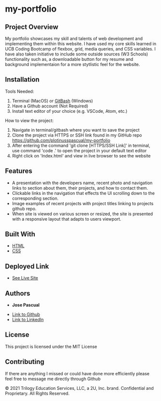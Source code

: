 # my-portfolio

## Project Overview

My portfolio showcases my skill and talents of web development and implementing them within this website. I have used my core skills learned in UCB Coding Bootcamp of flexbox, grid, media queries, and CSS variables. I have also taken initiative to include some outside sources (W3 Schools) functionality such as, a downloadable button for my resume and background implementaion for a more stytlistic feel for the website. 
 

## Installation

Tools Needed:

1. Terminal (MacOS) or
   [GitBash](https://gitforwindows.org/) (Windows)
2. Have a Github account (Not Required)
3. Install text editor of your choice (e.g. VSCode, Atom, etc.)

How to view the project:

1. Navigate in terminal/gitbash where you want to save the project
2. Clone the project via HTTPS or SSH link found in my GitHub repo 
    https://github.com/plotinusspascual/my-portfolio
3. After entering the command 'git clone [HTTPS/SSH Link]' in terminal, use command 'code .' to open the project in your default text editor
4. Right click on 'Index.html' and view in live browser to see the website 


## Features

- A presentation with the developers name, recent photo and navigation links to section about them, their projects, and how to contact them.
- Clickable links in the navigation that effects the UI scrolling down to the corresponding section.
- Image examples of recent projects with project titles linking to projects github repo.
- When site is viewed on various screen or resized, the site is presented with a responsive layout that adapts to users viewport. 


## Built With

* [HTML](https://developer.mozilla.org/en-US/docs/Web/HTML)
* [CSS](https://developer.mozilla.org/en-US/docs/Web/CSS)


## Deployed Link

* [See Live Site](https://plotinusspascual.github.io/my-portfolio/)


## Authors

* **Jose Pascual** 

- [Link to Github](https://github.com/plotinusspascual)
- [Link to LinkedIn](https://www.linkedin.com/in/jose-plotinuss-pascual/)



## License

This project is licensed under the MIT License 


## Contributing

If there are anything I missed or could have done more efficiently please feel free to message me directly through Github

© 2021 Trilogy Education Services, LLC, a 2U, Inc. brand. Confidential and Proprietary. All Rights Reserved.